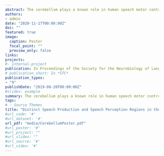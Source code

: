 ```yaml
---
abstract: The cerebellum plays a known role in human speech motor control, but its role in speech perception and language comprehension remains somewhat of a mystery. Recent neuroimaging meta-analyses report a functional topology of activation in the cerebellum related to language use. However, these meta-analyses are based on a small number of studies and they fail to illuminate the roles of the cerebellum in both language use and the subprocesses that define it. Here we conduct a large scale and specific meta-analysis to test the prediction that the cerebellum contains distinct circuits for action and perception in speech processing. 
authors:
- admin
date: "2020-11-17T00:00:00Z"
doi: ""
featured: true
image:
  caption: Poster
  focal_point: ""
  preview_only: false
links:
projects:
#- internal-project
publication: In Proceedings of the Society for the Neurobiology of Language.
# publication_short: In *STC*
publication_types:
- "9"
publishDate: "2019-08-20T00:00:00Z"
#slides: example
summary: The cerebellum plays a known role in human speech motor control, but its role in speech perception and language comprehension remains somewhat of a mystery. Recent neuroimaging meta-analyses report a functional topology of activation in the cerebellum related to language use. However, these meta-analyses are based on a small number of studies and they fail to illuminate the roles of the cerebellum in both language use and the subprocesses that define it. Here we conduct a large scale and specific meta-analysis to test the prediction that the cerebellum contains distinct circuits for action and perception in speech processing.
tags:
# - Source Themes
title: "Distinct Speech Production and Speech Perception Regions in the Human Cerebellum: A Neuroimaging Meta-Analysis"
#url_code: '#'
#url_dataset: '#'
url_pdf: "media/CerebellumPoster.pdf"
#url_poster: '#'
#url_project: ""
#url_slides: ""
#url_source: '#'
#url_video: '#'
---
```


